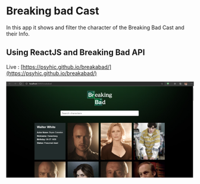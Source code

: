 # Breaking bad Cast 
In this app it shows and filter the character of the Breaking Bad Cast and their Info.

## Using ReactJS and Breaking Bad API
Live : [https://psyhic.github.io/breakabad/](https://psyhic.github.io/breakabad/)


![](https://github.com/Psyhic/breakabad/blob/master/Screenshot%20(120).png)
